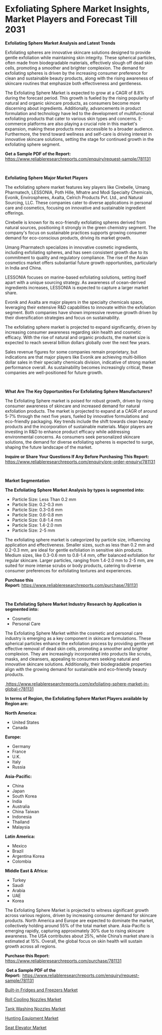 <p><h1>Exfoliating Sphere Market Insights, Market Players and Forecast Till 2031</h1></p><p><strong>Exfoliating Sphere Market Analysis and Latest Trends</strong></p>
<p><p>Exfoliating spheres are innovative skincare solutions designed to provide gentle exfoliation while maintaining skin integrity. These spherical particles, often made from biodegradable materials, effectively slough off dead skin cells, promoting a smoother and brighter complexion. The demand for exfoliating spheres is driven by the increasing consumer preference for clean and sustainable beauty products, along with the rising awareness of skincare routines that emphasize both effectiveness and gentleness.</p><p>The Exfoliating Sphere Market is expected to grow at a CAGR of 8.8% during the forecast period. This growth is fueled by the rising popularity of natural and organic skincare products, as consumers become more discerning about ingredients. Additionally, advancements in product formulation and technology have led to the development of multifunctional exfoliating products that cater to various skin types and concerns. E-commerce platforms are also playing a crucial role in this market's expansion, making these products more accessible to a broader audience. Furthermore, the trend toward wellness and self-care is driving interest in innovative skincare solutions, setting the stage for continued growth in the exfoliating sphere segment.</p></p>
<p><strong>Get a Sample PDF of the Report:&nbsp;</strong> <a href="https://www.reliableresearchreports.com/enquiry/request-sample/781131?utm_campaign=83&utm_medium=2&utm_source=Github&utm_content=ia&utm_term=15102024&utm_id=exfoliating-sphere">https://www.reliableresearchreports.com/enquiry/request-sample/781131</a></p>
<p>&nbsp;</p>
<p><strong>Exfoliating Sphere Major Market Players</strong></p>
<p><p>The exfoliating sphere market features key players like Cirebelle, Umang Pharmatech, LESSONIA, Poth Hille, Mhatre and Modi Specialty Chemicals, Evonik, Envirospheres, Axalta, Celrich Products Pvt. Ltd., and Natural Sourcing, LLC. These companies cater to diverse applications in personal care and cosmetics, focusing on innovative and sustainable ingredient offerings.</p><p>Cirebelle is known for its eco-friendly exfoliating spheres derived from natural sources, positioning it strongly in the green chemistry segment. The company's focus on sustainable practices supports growing consumer demand for eco-conscious products, driving its market growth.</p><p>Umang Pharmatech specializes in innovative cosmetic ingredients, including exfoliating spheres, and has seen consistent growth due to its commitment to quality and regulatory compliance. The rise of the Asian cosmetics market offers substantial future growth opportunities, particularly in India and China.</p><p>LESSONIA focuses on marine-based exfoliating solutions, setting itself apart with a unique sourcing strategy. As awareness of ocean-derived ingredients increases, LESSONIA is expected to capture a larger market share.</p><p>Evonik and Axalta are major players in the specialty chemicals space, leveraging their extensive R&D capabilities to innovate within the exfoliation segment. Both companies have shown impressive revenue growth driven by their diversification strategies and focus on sustainability.</p><p>The exfoliating sphere market is projected to expand significantly, driven by increasing consumer awareness regarding skin health and cosmetic efficacy. With the rise of natural and organic products, the market size is expected to reach several billion dollars globally over the next few years.</p><p>Sales revenue figures for some companies remain proprietary, but indications are that major players like Evonik are achieving multi-billion dollar sales in their specialty chemicals division, indicative of strong market performance overall. As sustainability becomes increasingly critical, these companies are well-positioned for future growth.</p></p>
<p>&nbsp;</p>
<p><strong>What Are The Key Opportunities For Exfoliating Sphere Manufacturers?</strong></p>
<p><p>The Exfoliating Sphere market is poised for robust growth, driven by rising consumer awareness of skincare and increased demand for natural exfoliation products. The market is projected to expand at a CAGR of around 5-7% through the next five years, fueled by innovative formulations and eco-friendly packaging. Key trends include the shift towards clean beauty products and the incorporation of sustainable materials. Major players are investing in R&D to enhance product efficacy while addressing environmental concerns. As consumers seek personalized skincare solutions, the demand for diverse exfoliating spheres is expected to surge, shaping the future landscape of the market.</p></p>
<p><strong>Inquire or Share Your Questions If Any Before Purchasing This Report:</strong> <a href="https://www.reliableresearchreports.com/enquiry/pre-order-enquiry/781131?utm_campaign=83&utm_medium=2&utm_source=Github&utm_content=ia&utm_term=15102024&utm_id=exfoliating-sphere">https://www.reliableresearchreports.com/enquiry/pre-order-enquiry/781131</a></p>
<p>&nbsp;</p>
<p><strong>Market Segmentation</strong></p>
<p><strong>The Exfoliating Sphere Market Analysis by types is segmented into:</strong></p>
<p><ul><li>Particle Size: Less Than 0.2 mm</li><li>Particle Size: 0.2-0.3 mm</li><li>Particle Size: 0.3-0.6 mm</li><li>Particle Size: 0.6-0.8 mm</li><li>Particle Size: 0.8-1.4 mm</li><li>Particle Size: 1.4-2.0 mm</li><li>Particle Size: 2-5 mm</li></ul></p>
<p><p>The exfoliating sphere market is categorized by particle size, influencing application and effectiveness. Smaller sizes, such as less than 0.2 mm and 0.2-0.3 mm, are ideal for gentle exfoliation in sensitive skin products. Medium sizes, like 0.3-0.6 mm to 0.8-1.4 mm, offer balanced exfoliation for regular skincare. Larger particles, ranging from 1.4-2.0 mm to 2-5 mm, are suited for more intense scrubs or body products, catering to diverse consumer preferences for exfoliating textures and experiences.</p></p>
<p><strong>Purchase this Report:&nbsp;</strong><a href="https://www.reliableresearchreports.com/purchase/781131?utm_campaign=83&utm_medium=2&utm_source=Github&utm_content=ia&utm_term=15102024&utm_id=exfoliating-sphere">https://www.reliableresearchreports.com/purchase/781131</a></p>
<p>&nbsp;</p>
<p><strong>The Exfoliating Sphere Market Industry Research by Application is segmented into:</strong></p>
<p><ul><li>Cosmetic</li><li>Personal Care</li></ul></p>
<p><p>The Exfoliating Sphere Market within the cosmetic and personal care industry is emerging as a key component in skincare formulations. These spherical particles enhance the exfoliation process by providing gentle yet effective removal of dead skin cells, promoting a smoother and brighter complexion. They are increasingly incorporated into products like scrubs, masks, and cleansers, appealing to consumers seeking natural and innovative skincare solutions. Additionally, their biodegradable properties align with the growing demand for sustainable and eco-friendly beauty products.</p></p>
<p><a href="https://www.reliableresearchreports.com/exfoliating-sphere-market-in-global-r781131?utm_campaign=83&utm_medium=2&utm_source=Github&utm_content=ia&utm_term=15102024&utm_id=exfoliating-sphere">&nbsp;https://www.reliableresearchreports.com/exfoliating-sphere-market-in-global-r781131</a></p>
<p><strong>In terms of Region, the Exfoliating Sphere Market Players available by Region are:</strong></p>
<p>
    <p> <strong> North America: </strong>
        <ul>
            <li>United States</li>
            <li>Canada</li>
        </ul>
        </p> 
    <p> <strong> Europe: </strong>
        <ul>
            <li>Germany</li>
            <li>France</li>
            <li>U.K.</li>
            <li>Italy</li>
            <li>Russia</li>
        </ul>
        </p> 
    <p> <strong> Asia-Pacific: </strong>
        <ul>
            <li>China</li>
            <li>Japan</li>
            <li>South Korea</li>
            <li>India</li>
            <li>Australia</li>
            <li>China Taiwan</li>
            <li>Indonesia</li>
            <li>Thailand</li>
            <li>Malaysia</li>
        </ul>
        </p> 
    <p> <strong> Latin America: </strong>
        <ul>
            <li>Mexico</li>
            <li>Brazil</li>
            <li>Argentina Korea</li>
            <li>Colombia</li>
        </ul>
        </p> 
    <p> <strong> Middle East & Africa: </strong>
        <ul>
            <li>Turkey</li>
            <li>Saudi</li>
            <li>Arabia</li>
            <li>UAE</li>
            <li>Korea</li>
        </ul>
    </p>
    </p>
<p><p>The Exfoliating Sphere Market is projected to witness significant growth across various regions, driven by increasing consumer demand for skincare products. North America and Europe are expected to dominate the market, collectively holding around 55% of the total market share. Asia-Pacific is emerging rapidly, capturing approximately 30% due to rising skincare awareness. The USA contributes about 25%, while China’s market share is estimated at 15%. Overall, the global focus on skin health will sustain growth across all regions.</p></p>
<p><strong>Purchase this Report: </strong><a href="https://www.reliableresearchreports.com/purchase/781131?utm_campaign=83&utm_medium=2&utm_source=Github&utm_content=ia&utm_term=15102024&utm_id=exfoliating-sphere">https://www.reliableresearchreports.com/purchase/781131</a></p>
<p>&nbsp;<strong>Get a Sample PDF of the Report:&nbsp;&nbsp;</strong><a href="https://www.reliableresearchreports.com/enquiry/request-sample/781131?utm_campaign=83&utm_medium=2&utm_source=Github&utm_content=ia&utm_term=15102024&utm_id=exfoliating-sphere">https://www.reliableresearchreports.com/enquiry/request-sample/781131</a></p>
<p><strong></strong></p>
<p><p><a href="https://www.linkedin.com/pulse/emerging-built-in-fridges-freezers-market-opportunities-analysis-mtxde?trk=public_post_embed_feed-article-content&utm_campaign=83&utm_medium=2&utm_source=Github&utm_content=ia&utm_term=15102024&utm_id=exfoliating-sphere">Built-in Fridges and Freezers Market</a></p><p><a href="https://github.com/knaufethaganye/Market-Research-Report-List-1/blob/main/roll-cooling-nozzles-market.md?utm_campaign=83&utm_medium=2&utm_source=Github&utm_content=ia&utm_term=15102024&utm_id=exfoliating-sphere">Roll Cooling Nozzles Market</a></p><p><a href="https://github.com/dowsegmspivadlk/Market-Research-Report-List-1/blob/main/tank-washing-nozzles-market.md?utm_campaign=83&utm_medium=2&utm_source=Github&utm_content=ia&utm_term=15102024&utm_id=exfoliating-sphere">Tank Washing Nozzles Market</a></p><p><a href="https://issuu.com/reportprime-2/docs/hunting-equipment-market-size-2030._94d83762113e52?utm_campaign=83&utm_medium=2&utm_source=Github&utm_content=ia&utm_term=15102024&utm_id=exfoliating-sphere">Hunting Equipment Market</a></p><p><a href="https://issuu.com/reportprime-2/docs/seat-elevator-market-size-2030.pptx_70684c3a0b8948?utm_campaign=83&utm_medium=2&utm_source=Github&utm_content=ia&utm_term=15102024&utm_id=exfoliating-sphere">Seat Elevator Market</a></p></p>